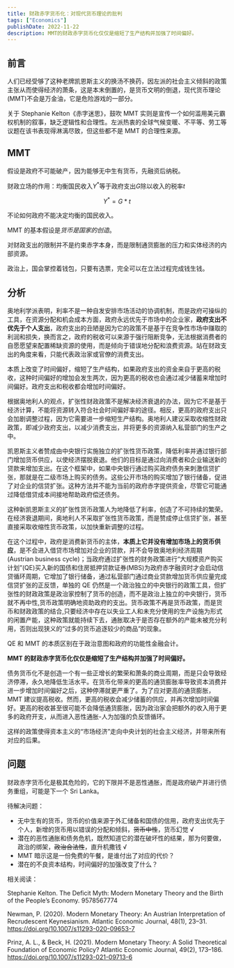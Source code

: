 ```yaml
---
title: 财政赤字货币化：对现代货币理论的批判
tags: ["Economics"]
publishDate: 2022-11-22
description: MMT的财政赤字货币化仅仅是缩短了生产结构并加强了时间偏好。
---
```


## 前言

人们已经受够了这种老牌凯恩斯主义的换汤不换药，因左派的社会主义倾斜的政策主张从而使得经济的萧条，这是本末倒置的，是货币文明的倒退，现代货币理论(MMT)不会是万金油，它是危险游戏的一部分。

关于 Stephanie Kelton《赤字迷思》，鼓吹 MMT 实则是宣传一个如何滥用美元霸权机制的叙事，缺乏逻辑性和合理性。左派热衷的全球气候变暖、不平等、劳工等议题在该书表现得淋漓尽致，但这些都不是 MMT 的合理性来源。

## MMT

假设是政府不可能破产，因为能够无中生有货币，先融资后纳税。

财政立场的作用：均衡国民收入$Y^*$等于政府支出$G$除以收入的税率$t$

$$
Y^* = G * t
$$

不论如何政府不能决定均衡的国民收入。

MMT 的基本假设是*货币是国家的创造*。

对财政支出的限制并不是约束赤字本身，而是限制通货膨胀的压力和实体经济的内部资源。

政治上，国会掌控着钱包，只要有选票，完全可以在立法过程完成钱生钱。

## 分析

奥地利学派表明，利率不是一种自发安排市场活动的协调机制，而是政府可操纵的工具，在资源分配和机会成本方面，政府永远优先于市场中的企业家，**政府支出不优先于个人支出**，政府支出的丑陋是因为它的政策不是基于在竞争性市场中赚取的利润和损失，换而言之，政府的税收可以来源于强行阻断竞争，无法根据消费者的自愿愿望来配置稀缺资源的使用，而是倾向于错误地分配和浪费资源。站在财政支出的角度来看，只能代表政治家或官僚的消费支出。

本质上改变了时间偏好，缩短了生产结构，如果政府支出的资金来自于更高的税收，这种时间偏好的增加会发生两次，因为更高的税收也会通过减少储蓄来增加时间偏好。政府支出和税收都会增加时间偏好。

根据奥地利人的观点，扩张性财政政策不是解决经济衰退的办法，因为它不是基于经济计算，不能将资源转入符合社会时间偏好率的途径。相反，更高的政府支出只会加剧调整过程，因为它需要进一步缩短生产结构。奥地利人建议采取收缩性财政政策，即减少政府支出，以减少消费支出，并将更多的资源纳入私营部门的生产之中。

凯恩斯主义者赞成由中央银行实施独立的扩张性货币政策，降低利率并通过银行部门增加货币供应，以使经济摆脱衰退。他们的目标是通过向消费者和企业输送新的贷款来增加支出。在这个框架中，如果中央银行通过购买政府债务来刺激信贷扩张，那就是在二级市场上购买的债务。这些公开市场的购买增加了银行储备，促进了对企业的信贷扩张。这种方法并不能为当前的政府赤字提供资金，尽管它可能通过降低借贷成本间接地帮助政府偿还债务。

这种新凯恩斯主义的扩张性货币政策人为地降低了利率，创造了不可持续的繁荣。在经济衰退期间，奥地利人不采取扩张性货币政策，而是赞成停止信贷扩张，甚至直接采取收缩性货币政策，以加快重新调整的过程。

在这个过程中，政府是消费新货币的主体，**本质上它并没有增加市场上的货币供应**，是不会进入借贷市场增加对企业的贷款，并不会导致奥地利经济周期(Austrian business cycle)；当政府通过扩张性的财务政策进行“大规模资产购买计划”(QE)买入新的国债和住房抵押贷款证券(MBS)为政府赤字融资时才会启动信贷循环周期，它增加了银行储备，通过私营部门通过商业贷款增加货币供应量完成信贷扩张的正反馈，单独的 QE 仍然是一个政治独立的中央银行的政策工具，但扩张性的财政政策是政治家控制了货币的创造，而不是政治上独立的中央银行，货币就不再中性,货币政策明确地资助政府的支出。货币政策不再是货币政策，而是货币和财政政策的结合,只要经济中存在以失业工人和未充分使用的生产设施为形式的闲置产能，这种政策就能持续下去，通胀取决于是否存在额外的产能未被充分利用，否则出现狭义的“过多的货币追逐较少的商品”的现象。

QE 和 MMT 的本质区别在于政治意图和政府的功能性金融会计。

**MMT 的财政赤字货币化仅仅是缩短了生产结构并加强了时间偏好。**

债务货币化不是创造一个有一些正增长的繁荣和萧条的商业周期，而是只会导致经济停滞，永久地降低生活水平。在货币化带来的更高的通货膨胀率导致资本消费并进一步增加时间偏好之后，这种停滞就更严重了。为了应对更高的通货膨胀，MMT 建议提高税收。然而，更高的税收会减少储蓄的供应，并再次增加时间偏好。更高的税收甚至很可能不会降低通货膨胀，因为政治家会把额外的收入用于更多的政府开支，从而进入恶性通胀-人为加强的负反馈循环。

这样的政策使得资本主义的“市场经济”走向中央计划的社会主义经济，并带来所有对应的后果。

## 问题

财政赤字货币化是极其危险的，它的下限并不是恶性通胀，而是政府破产并进行债务重组，可能是下一个 Sri Lanka。

待解决问题：

- 无中生有的货币，货币的价值来源于外汇储备和国债的信用，政府支出优先于个人，新增的货币用以错误的分配和倾斜，~~货币中性~~，货币幻觉 √
- 潜在的恶性通胀和债务危机，既然知道它的潜在破坏性的结果，那为何要做，政治的绑架，~~政治合法性~~，直升机撒钱 √
- MMT 暗示这是一份免费的午餐，是谁付出了对应的代价？
- 潜在的不良资本结构，时间偏好的加强改变了什么？

相关阅读：

Stephanie Kelton. The Deficit Myth: Modern Monetary Theory and the Birth of the People’s Economy. 9578567774

Newman, P. (2020). Modern Monetary Theory: An Austrian Interpretation of Recrudescent Keynesianism. Atlantic Economic Journal, 48(1), 23–31. https://doi.org/10.1007/s11293-020-09653-7

Prinz, A. L., & Beck, H. (2021). Modern Monetary Theory: A Solid Theoretical Foundation of Economic Policy? Atlantic Economic Journal, 49(2), 173–186. https://doi.org/10.1007/s11293-021-09713-6

